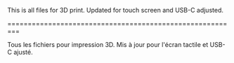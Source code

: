 This is all files for 3D print. Updated for touch screen and USB-C adjusted.

=========================================================

Tous les fichiers pour impression 3D. Mis à jour pour l'écran tactile et USB-C ajusté.
